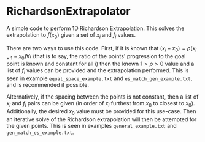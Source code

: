 # RichardsonExtrapolator
A simple code to perform 1D Richardson Extrapolation.
This solves the extrapolation to $f(x_0)$ given a set of $x_i$ and $f_i$ values.

There are two ways to use this code. First, if it is known that $(x_i-x_0)=\rho(x_{i+1}-x_0)\forall i$ (that is to say, the ratio of the points' progression to the goal point is known and constant for all $i$) then the known $1>\rho> 0$ value and a list of $f_i$ values can be provided and the extrapolation performed.
This is seen in example `equal_space_example.txt` and `es_match_gen_example.txt`, and is recommended if possible.

Alternatively, if the spacing between the points is not constant, then a list of $x_i$ and $f_i$ pairs can be given (in order of $x_i$ furthest from $x_0$ to closest to $x_0$).
Additionally, the desired $x_0$ value must be provided for this use-case.
Then an iterative solve of the Richardson extrapolation will then be attempted for the given points.
This is seen in examples `general_example.txt` and `gen_match_es_example.txt`.